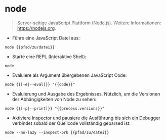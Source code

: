 # node

> Server-seitige JavaScript Plattform (Node.js).
> Weitere Informationen: <https://nodejs.org>.

- Führe eine JavaScript Datei aus:

`node {{pfad/zu/datei}}`

- Starte eine REPL (Interaktive Shell):

`node`

- Evaluiere als Argument übergebenen JavaScript Code:

`node {{[-e|--eval]}} "{{code}}"`

- Evaluierung und Ausgabe des Ergebnisses. Nützlich, um die Versionen der Abhängigkeiten von Node zu sehen:

`node {{[-p|--print]}} "{{process.versions}}"`

- Aktiviere Inspector und pausiere die Ausführung bis sich ein Debugger verbindet sobald der Quellcode vollständig geparsed ist:

`node --no-lazy --inspect-brk {{pfad/zu/datei}}`
